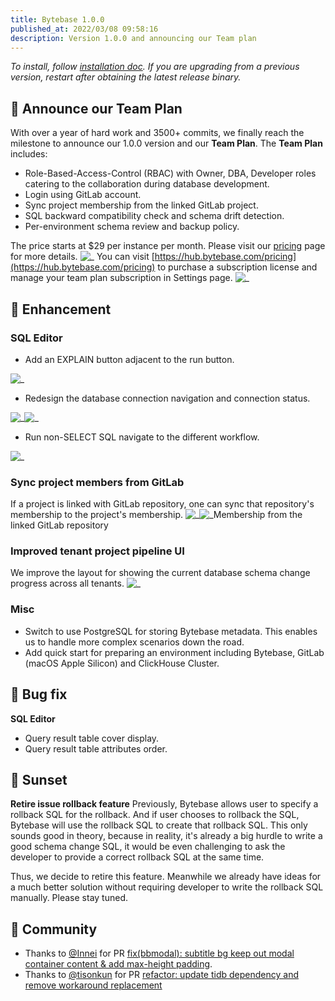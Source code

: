 ```yaml
---
title: Bytebase 1.0.0
published_at: 2022/03/08 09:58:16
description: Version 1.0.0 and announcing our Team plan
---
```


_To install, follow [installation doc](/docs/get-started/install/overview). If you are upgrading from a previous version, restart after obtaining the latest release binary._

## 🚀 Announce our Team Plan

With over a year of hard work and 3500+ commits, we finally reach the milestone to announce our 1.0.0 version and our **Team Plan**. The **Team Plan** includes:

- Role-Based-Access-Control (RBAC) with Owner, DBA, Developer roles catering to the collaboration during database development.
- Login using GitLab account.
- Sync project membership from the linked GitLab project.
- SQL backward compatibility check and schema drift detection.
- Per-environment schema review and backup policy.

The price starts at $29 per instance per month. Please visit our [pricing](https://bytebase.com/pricing) page for more details.
![_](/content/changelog/1.0.0/pricing.webp)
You can visit [https://hub.bytebase.com/pricing](https://hub.bytebase.com/pricing) to purchase a subscription license and manage your team plan subscription in Settings page.
![_](/content/changelog/1.0.0/subscription.webp)

## 🎄 Enhancement

### SQL Editor

- Add an EXPLAIN button adjacent to the run button.

![_](/content/changelog/1.0.0/sql-editor-explain.webp)

- Redesign the database connection navigation and connection status.

![_](/content/changelog/1.0.0/sql-editor-navigation.webp)![_](/changelog/1.0.0/sql-editor-conneciton-status.webp)

- Run non-SELECT SQL navigate to the different workflow.

![_](/content/changelog/1.0.0/sql-editor-workflow.webp)

### Sync project members from GitLab

If a project is linked with GitLab repository, one can sync that repository's membership to the project's membership.
![_](/content/changelog/1.0.0/project-membership-vcs-sync.webp)![_](/changelog/1.0.0/gitlab-role.webp)Membership from the linked GitLab repository

### Improved tenant project pipeline UI

We improve the layout for showing the current database schema change progress across all tenants.
![_](/content/changelog/1.0.0/tenant-matrix.webp)

### Misc

- Switch to use PostgreSQL for storing Bytebase metadata. This enables us to handle more complex scenarios down the road.
- Add quick start for preparing an environment including Bytebase, GitLab (macOS Apple Silicon) and ClickHouse Cluster.

## 🐞 Bug fix

**SQL Editor**

- Query result table cover display.
- Query result table attributes order.

## 🌄 Sunset

**Retire issue rollback feature**
Previously, Bytebase allows user to specify a rollback SQL for the rollback. And if user chooses to rollback the SQL, Bytebase will use the rollback SQL to create that rollback SQL. This only sounds good in theory, because in reality, it's already a big hurdle to write a good schema change SQL, it would be even challenging to ask the developer to provide a correct rollback SQL at the same time.

Thus, we decide to retire this feature. Meanwhile we already have ideas for a much better solution without requiring developer to write the rollback SQL manually. Please stay tuned.

## 🎠 Community

- Thanks to [@Innei](https://github.com/Innei) for PR [fix(bbmodal): subtitle bg keep out modal container content & add max-height padding](https://github.com/bytebase/bytebase/pull/679).
- Thanks to [@tisonkun](https://github.com/tisonkun) for PR [refactor: update tidb dependency and remove workaround replacement](https://github.com/bytebase/bytebase/pull/611)

